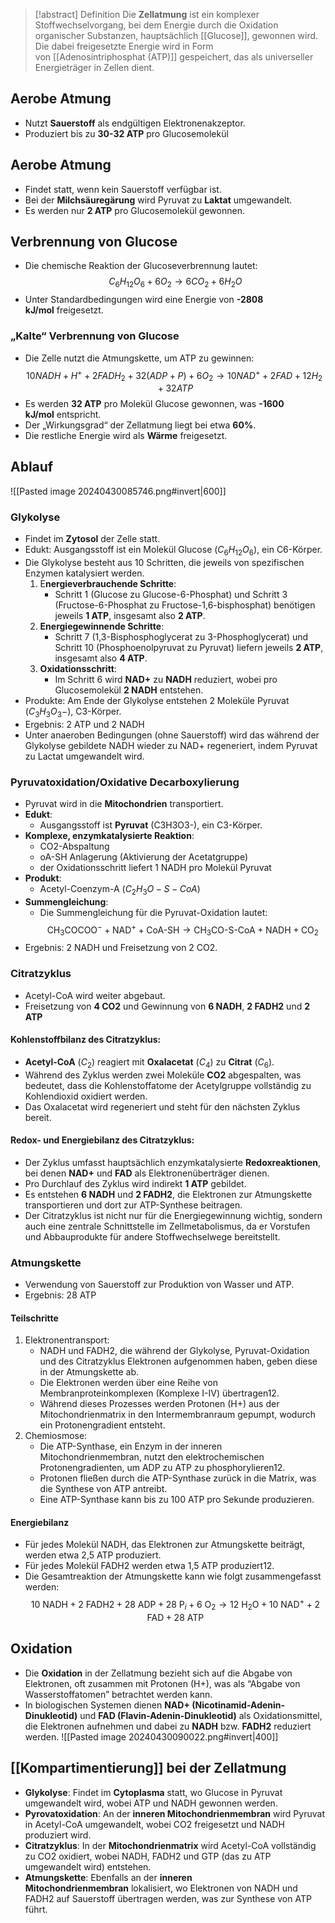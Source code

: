> [!abstract] Definition
>  Die **Zellatmung** ist ein komplexer Stoffwechselvorgang, bei dem Energie durch die Oxidation organischer Substanzen, hauptsächlich [[Glucose]], gewonnen wird. Die dabei freigesetzte Energie wird in Form von [[Adenosintriphosphat (ATP)]] gespeichert, das als universeller Energieträger in Zellen dient.

## Aerobe Atmung
- Nutzt **Sauerstoff** als endgültigen Elektronenakzeptor.
- Produziert bis zu **30-32 ATP** pro Glucosemolekül
## Aerobe Atmung
- Findet statt, wenn kein Sauerstoff verfügbar ist.
- Bei der **Milchsäuregärung** wird Pyruvat zu **Laktat** umgewandelt.
- Es werden nur **2 ATP** pro Glucosemolekül gewonnen.
## Verbrennung von Glucose
- Die chemische Reaktion der Glucoseverbrennung lautet:$$C_{6}H_{12}O_{6}+6O_{2}\rightarrow6CO_{2}+6H_{2}O$$
- Unter Standardbedingungen wird eine Energie von **-2808 kJ/mol** freigesetzt.
### „Kalte“ Verbrennung von Glucose
- Die Zelle nutzt die Atmungskette, um ATP zu gewinnen:$$10 NADH+H^{+}+2FADH_{2}+32(ADP+P)+6O_{2}\rightarrow10NAD^{+}+2FAD+12H_{2}+32ATP$$
- Es werden **32 ATP** pro Molekül Glucose gewonnen, was **-1600 kJ/mol** entspricht.
- Der „Wirkungsgrad“ der Zellatmung liegt bei etwa **60%**.
- Die restliche Energie wird als **Wärme** freigesetzt.

## Ablauf
![[Pasted image 20240430085746.png#invert|600]]
### Glykolyse
- Findet im **Zytosol** der Zelle statt.
- Edukt: Ausgangsstoff ist ein Molekül Glucose ($C_{6}H_{12}O_{6}$), ein C6-Körper.
- Die Glykolyse besteht aus 10 Schritten, die jeweils von spezifischen Enzymen katalysiert werden.
	1. E**nergieverbrauchende Schritte**:
	    - Schritt 1 (Glucose zu Glucose-6-Phosphat) und Schritt 3 (Fructose-6-Phosphat zu Fructose-1,6-bisphosphat) benötigen jeweils **1 ATP**, insgesamt also **2 ATP**.
	2. **Energiegewinnende Schritte**:
	    - Schritt 7 (1,3-Bisphosphoglycerat zu 3-Phosphoglycerat) und Schritt 10 (Phosphoenolpyruvat zu Pyruvat) liefern jeweils **2 ATP**, insgesamt also **4 ATP**.
	3. **Oxidationsschritt**:
	    - Im Schritt 6 wird **NAD+** zu **NADH** reduziert, wobei pro Glucosemolekül **2 NADH** entstehen.
- Produkte: Am Ende der Glykolyse entstehen 2 Moleküle Pyruvat ($C_3H_3O_3-$), C3-Körper.
- Ergebnis: 2 ATP und 2 NADH
- Unter anaeroben Bedingungen (ohne Sauerstoff) wird das während der Glykolyse gebildete NADH wieder zu NAD+ regeneriert, indem Pyruvat zu Lactat umgewandelt wird.
### Pyruvatoxidation/Oxidative Decarboxylierung
- Pyruvat wird in die **Mitochondrien** transportiert.
- **Edukt**:
    - Ausgangsstoff ist **Pyruvat** (C3H3O3-), ein C3-Körper.
- **Komplexe, enzymkatalysierte Reaktion**:
    - CO2-Abspaltung 
    - oA-SH Anlagerung (Aktivierung der Acetatgruppe) 
    - der Oxidationsschritt liefert 1 NADH pro Molekül Pyruvat
- **Produkt**: 
	- Acetyl-Coenzym-A ($C_2H_3O-S-CoA$)
- **Summengleichung**:
    - Die Summengleichung für die Pyruvat-Oxidation lautet:$$\text{CH}_3\text{COCOO}^- + \text{NAD}^+ + \text{CoA-SH} \rightarrow \text{CH}_3\text{CO-S-CoA} + \text{NADH} + \text{CO}_2$$
- Ergebnis: 2 NADH und Freisetzung von 2 CO2.
### Citratzyklus
- Acetyl-CoA wird weiter abgebaut.
- Freisetzung von **4 CO2** und Gewinnung von **6 NADH**, **2 FADH2** und **2 ATP**
#### Kohlenstoffbilanz des Citratzyklus:
- **Acetyl-CoA** ($C_2$) reagiert mit **Oxalacetat** ($C_4$) zu **Citrat** ($C_6$).
- Während des Zyklus werden zwei Moleküle **CO2** abgespalten, was bedeutet, dass die Kohlenstoffatome der Acetylgruppe vollständig zu Kohlendioxid oxidiert werden.
- Das Oxalacetat wird regeneriert und steht für den nächsten Zyklus bereit.
#### Redox- und Energiebilanz des Citratzyklus:
- Der Zyklus umfasst hauptsächlich enzymkatalysierte **Redoxreaktionen**, bei denen **NAD+** und **FAD** als Elektronenüberträger dienen.
- Pro Durchlauf des Zyklus wird indirekt **1 ATP** gebildet.
- Es entstehen **6 NADH** und **2 FADH2**, die Elektronen zur Atmungskette transportieren und dort zur ATP-Synthese beitragen.
- Der Citratzyklus ist nicht nur für die Energiegewinnung wichtig, sondern auch eine zentrale Schnittstelle im Zellmetabolismus, da er Vorstufen und Abbauprodukte für andere Stoffwechselwege bereitstellt.
### Atmungskette
- Verwendung von Sauerstoff zur Produktion von Wasser und ATP.
- Ergebnis: 28 ATP
#### Teilschritte
1. Elektronentransport:
	- NADH und FADH2, die während der Glykolyse, Pyruvat-Oxidation und des Citratzyklus Elektronen aufgenommen haben, geben diese in der Atmungskette ab.
	- Die Elektronen werden über eine Reihe von Membranproteinkomplexen (Komplexe I-IV) übertragen12.
	- Während dieses Prozesses werden Protonen (H+) aus der Mitochondrienmatrix in den Intermembranraum gepumpt, wodurch ein Protonengradient entsteht.
2. Chemiosmose:
	- Die ATP-Synthase, ein Enzym in der inneren Mitochondrienmembran, nutzt den elektrochemischen Protonengradienten, um ADP zu ATP zu phosphorylieren12.
	- Protonen fließen durch die ATP-Synthase zurück in die Matrix, was die Synthese von ATP antreibt.
	- Eine ATP-Synthase kann bis zu 100 ATP pro Sekunde produzieren.
#### Energiebilanz
- Für jedes Molekül NADH, das Elektronen zur Atmungskette beiträgt, werden etwa 2,5 ATP produziert.
- Für jedes Molekül FADH2 werden etwa 1,5 ATP produziert12.
- Die Gesamtreaktion der Atmungskette kann wie folgt zusammengefasst werden: $$10 \text{ NADH} + 2 \text{ FADH2} + 28 \text{ ADP} + 28 \text{ P}_i + 6 \text{ O}_2 \rightarrow 12 \text{ H}_2\text{O} + 10 \text{ NAD}^+ + 2 \text{ FAD} + 28 \text{ ATP}$$
## Oxidation
- Die **Oxidation** in der Zellatmung bezieht sich auf die Abgabe von Elektronen, oft zusammen mit Protonen (H+), was als “Abgabe von Wasserstoffatomen” betrachtet werden kann. 
- In biologischen Systemen dienen **NAD+ (Nicotinamid-Adenin-Dinukleotid)** und **FAD (Flavin-Adenin-Dinukleotid)** als Oxidationsmittel, die Elektronen aufnehmen und dabei zu **NADH** bzw. **FADH2** reduziert werden.
![[Pasted image 20240430090022.png#invert|400]]
## [[Kompartimentierung]] bei der Zellatmung
- **Glykolyse**: Findet im **Cytoplasma** statt, wo Glucose in Pyruvat umgewandelt wird, wobei ATP und NADH gewonnen werden.
- **Pyrovatoxidation**: An der **inneren Mitochondrienmembran** wird Pyruvat in Acetyl-CoA umgewandelt, wobei CO2 freigesetzt und NADH produziert wird.
- **Citratzyklus**: In der **Mitochondrienmatrix** wird Acetyl-CoA vollständig zu CO2 oxidiert, wobei NADH, FADH2 und GTP (das zu ATP umgewandelt wird) entstehen.
- **Atmungskette**: Ebenfalls an der **inneren Mitochondrienmembran** lokalisiert, wo Elektronen von NADH und FADH2 auf Sauerstoff übertragen werden, was zur Synthese von ATP führt.